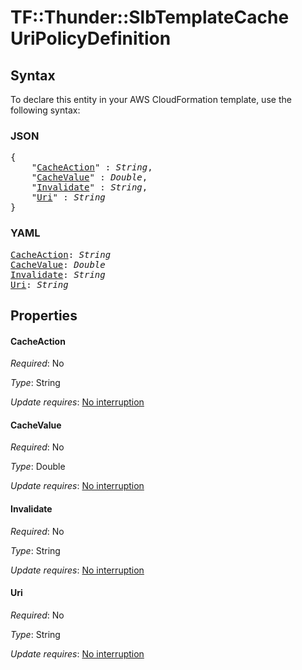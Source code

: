# TF::Thunder::SlbTemplateCache UriPolicyDefinition

## Syntax

To declare this entity in your AWS CloudFormation template, use the following syntax:

### JSON

<pre>
{
    "<a href="#cacheaction" title="CacheAction">CacheAction</a>" : <i>String</i>,
    "<a href="#cachevalue" title="CacheValue">CacheValue</a>" : <i>Double</i>,
    "<a href="#invalidate" title="Invalidate">Invalidate</a>" : <i>String</i>,
    "<a href="#uri" title="Uri">Uri</a>" : <i>String</i>
}
</pre>

### YAML

<pre>
<a href="#cacheaction" title="CacheAction">CacheAction</a>: <i>String</i>
<a href="#cachevalue" title="CacheValue">CacheValue</a>: <i>Double</i>
<a href="#invalidate" title="Invalidate">Invalidate</a>: <i>String</i>
<a href="#uri" title="Uri">Uri</a>: <i>String</i>
</pre>

## Properties

#### CacheAction

_Required_: No

_Type_: String

_Update requires_: [No interruption](https://docs.aws.amazon.com/AWSCloudFormation/latest/UserGuide/using-cfn-updating-stacks-update-behaviors.html#update-no-interrupt)

#### CacheValue

_Required_: No

_Type_: Double

_Update requires_: [No interruption](https://docs.aws.amazon.com/AWSCloudFormation/latest/UserGuide/using-cfn-updating-stacks-update-behaviors.html#update-no-interrupt)

#### Invalidate

_Required_: No

_Type_: String

_Update requires_: [No interruption](https://docs.aws.amazon.com/AWSCloudFormation/latest/UserGuide/using-cfn-updating-stacks-update-behaviors.html#update-no-interrupt)

#### Uri

_Required_: No

_Type_: String

_Update requires_: [No interruption](https://docs.aws.amazon.com/AWSCloudFormation/latest/UserGuide/using-cfn-updating-stacks-update-behaviors.html#update-no-interrupt)

